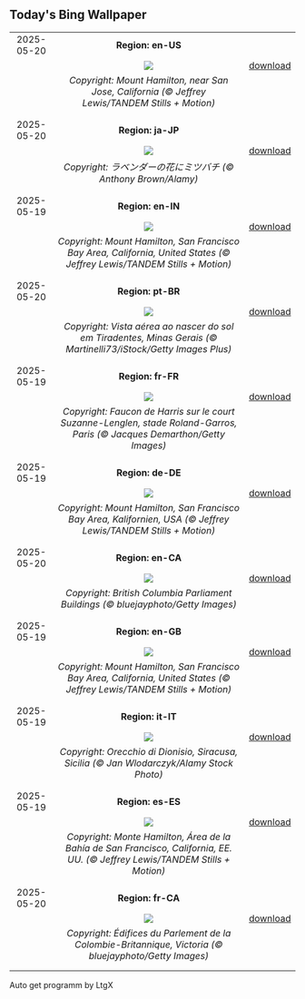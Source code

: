 ## Today's Bing Wallpaper
|      |      |      |
| :----: | :----: | :----: |
|2025-05-20|**Region: en-US**||
||![](https://www.bing.com/th?id=OHR.MountHamilton_EN-US3808058743_UHD.jpg&pid=hp&w=1152&h=648&rs=1&c=4)| [download](https://www.bing.com/th?id=OHR.MountHamilton_EN-US3808058743_UHD.jpg)|
||*Copyright: Mount Hamilton, near San Jose, California (© Jeffrey Lewis/TANDEM Stills + Motion)*
||
|||
|2025-05-20|**Region: ja-JP**||
||![](https://www.bing.com/th?id=OHR.HoneyBeeLavender_JA-JP7794664698_UHD.jpg&pid=hp&w=1152&h=648&rs=1&c=4)| [download](https://www.bing.com/th?id=OHR.HoneyBeeLavender_JA-JP7794664698_UHD.jpg)|
||*Copyright: ラベンダーの花にミツバチ (© Anthony Brown/Alamy)*
||
|||
|2025-05-19|**Region: en-IN**||
||![](https://www.bing.com/th?id=OHR.MountHamilton_EN-IN9057650660_UHD.jpg&pid=hp&w=1152&h=648&rs=1&c=4)| [download](https://www.bing.com/th?id=OHR.MountHamilton_EN-IN9057650660_UHD.jpg)|
||*Copyright: Mount Hamilton, San Francisco Bay Area, California, United States (© Jeffrey Lewis/TANDEM Stills + Motion)*
||
|||
|2025-05-20|**Region: pt-BR**||
||![](https://www.bing.com/th?id=OHR.TiradentesMinasGerais_PT-BR9045751128_UHD.jpg&pid=hp&w=1152&h=648&rs=1&c=4)| [download](https://www.bing.com/th?id=OHR.TiradentesMinasGerais_PT-BR9045751128_UHD.jpg)|
||*Copyright: Vista aérea ao nascer do sol em Tiradentes, Minas Gerais (© Martinelli73/iStock/Getty Images Plus)*
||
|||
|2025-05-19|**Region: fr-FR**||
||![](https://www.bing.com/th?id=OHR.RolandGarros_FR-FR5445830165_UHD.jpg&pid=hp&w=1152&h=648&rs=1&c=4)| [download](https://www.bing.com/th?id=OHR.RolandGarros_FR-FR5445830165_UHD.jpg)|
||*Copyright: Faucon de Harris sur le court Suzanne-Lenglen, stade Roland-Garros, Paris (© Jacques Demarthon/Getty Images)*
||
|||
|2025-05-19|**Region: de-DE**||
||![](https://www.bing.com/th?id=OHR.MountHamilton_DE-DE9789117728_UHD.jpg&pid=hp&w=1152&h=648&rs=1&c=4)| [download](https://www.bing.com/th?id=OHR.MountHamilton_DE-DE9789117728_UHD.jpg)|
||*Copyright: Mount Hamilton, San Francisco Bay Area, Kalifornien, USA (© Jeffrey Lewis/TANDEM Stills + Motion)*
||
|||
|2025-05-20|**Region: en-CA**||
||![](https://www.bing.com/th?id=OHR.Victoria25Day_EN-CA7366662879_UHD.jpg&pid=hp&w=1152&h=648&rs=1&c=4)| [download](https://www.bing.com/th?id=OHR.Victoria25Day_EN-CA7366662879_UHD.jpg)|
||*Copyright: British Columbia Parliament Buildings (© bluejayphoto/Getty Images)*
||
|||
|2025-05-19|**Region: en-GB**||
||![](https://www.bing.com/th?id=OHR.MountHamilton_EN-GB1454932686_UHD.jpg&pid=hp&w=1152&h=648&rs=1&c=4)| [download](https://www.bing.com/th?id=OHR.MountHamilton_EN-GB1454932686_UHD.jpg)|
||*Copyright: Mount Hamilton, San Francisco Bay Area, California, United States (© Jeffrey Lewis/TANDEM Stills + Motion)*
||
|||
|2025-05-19|**Region: it-IT**||
||![](https://www.bing.com/th?id=OHR.OrecchioDiDionisoSiracusa_IT-IT7033157310_UHD.jpg&pid=hp&w=1152&h=648&rs=1&c=4)| [download](https://www.bing.com/th?id=OHR.OrecchioDiDionisoSiracusa_IT-IT7033157310_UHD.jpg)|
||*Copyright: Orecchio di Dionisio, Siracusa, Sicilia (© Jan Wlodarczyk/Alamy Stock Photo)*
||
|||
|2025-05-19|**Region: es-ES**||
||![](https://www.bing.com/th?id=OHR.MountHamilton_ES-ES6396197692_UHD.jpg&pid=hp&w=1152&h=648&rs=1&c=4)| [download](https://www.bing.com/th?id=OHR.MountHamilton_ES-ES6396197692_UHD.jpg)|
||*Copyright: Monte Hamilton, Área de la Bahía de San Francisco, California, EE. UU. (© Jeffrey Lewis/TANDEM Stills + Motion)*
||
|||
|2025-05-20|**Region: fr-CA**||
||![](https://www.bing.com/th?id=OHR.Victoria25Day_FR-CA2242242739_UHD.jpg&pid=hp&w=1152&h=648&rs=1&c=4)| [download](https://www.bing.com/th?id=OHR.Victoria25Day_FR-CA2242242739_UHD.jpg)|
||*Copyright: Édifices du Parlement de la Colombie-Britannique, Victoria (© bluejayphoto/Getty Images)*
||
|||

Auto get programm by LtgX
